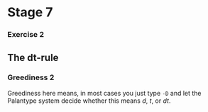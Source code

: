 # Stage 7

### Exercise 2

## The dt-rule

### Greediness 2

Greediness here means, in most cases you just type `-D`
and let the Palantype system decide whether this means *d*, *t*, or *dt*.

<!--separator-->
